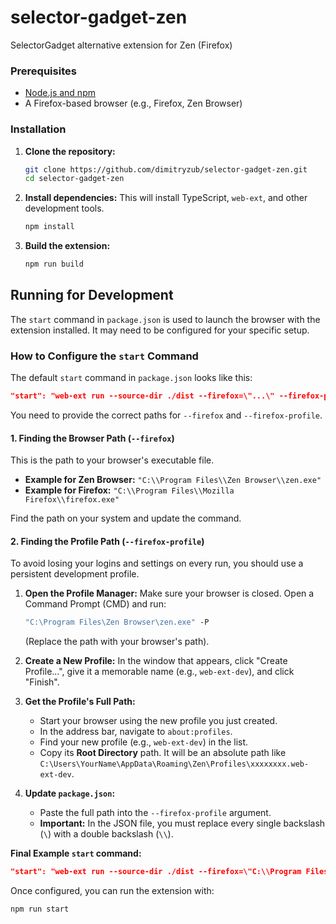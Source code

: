 # selector-gadget-zen
SelectorGadget alternative extension for Zen (Firefox)

### Prerequisites

-   [Node.js and npm](https://nodejs.org/)
-   A Firefox-based browser (e.g., Firefox, Zen Browser)

### Installation

1.  **Clone the repository:**
    ```bash
    git clone https://github.com/dimitryzub/selector-gadget-zen.git
    cd selector-gadget-zen
    ```

2.  **Install dependencies:**
    This will install TypeScript, `web-ext`, and other development tools.
    ```bash
    npm install
    ```

3.  **Build the extension:**
    ```bash
    npm run build
    ```

## Running for Development

The `start` command in `package.json` is used to launch the browser with the extension installed. It may need to be configured for your specific setup.

### How to Configure the `start` Command

The default `start` command in `package.json` looks like this:

```json
"start": "web-ext run --source-dir ./dist --firefox=\"...\" --firefox-profile=\"...\""
```

You need to provide the correct paths for `--firefox` and `--firefox-profile`.

#### 1. Finding the Browser Path (`--firefox`)

This is the path to your browser's executable file.
-   **Example for Zen Browser:** `"C:\\Program Files\\Zen Browser\\zen.exe"`
-   **Example for Firefox:** `"C:\\Program Files\\Mozilla Firefox\\firefox.exe"`

Find the path on your system and update the command.

#### 2. Finding the Profile Path (`--firefox-profile`)

To avoid losing your logins and settings on every run, you should use a persistent development profile.

1.  **Open the Profile Manager:** Make sure your browser is closed. Open a Command Prompt (CMD) and run:
    ```cmd
    "C:\Program Files\Zen Browser\zen.exe" -P
    ```
    (Replace the path with your browser's path).

2.  **Create a New Profile:** In the window that appears, click "Create Profile...", give it a memorable name (e.g., `web-ext-dev`), and click "Finish".

3.  **Get the Profile's Full Path:**
    -   Start your browser using the new profile you just created.
    -   In the address bar, navigate to `about:profiles`.
    -   Find your new profile (e.g., `web-ext-dev`) in the list.
    -   Copy its **Root Directory** path. It will be an absolute path like `C:\Users\YourName\AppData\Roaming\Zen\Profiles\xxxxxxxx.web-ext-dev`.

4.  **Update `package.json`:**
    -   Paste the full path into the `--firefox-profile` argument.
    -   **Important:** In the JSON file, you must replace every single backslash (`\`) with a double backslash (`\\`).

**Final Example `start` command:**

```json
"start": "web-ext run --source-dir ./dist --firefox=\"C:\\Program Files\\Zen Browser\\zen.exe\" --firefox-profile=\"C:\\Users\\USER\\AppData\\Roaming\\Zen\\Profiles\\abcdefg.web-ext-dev\""
```

Once configured, you can run the extension with:

```bash
npm run start
```